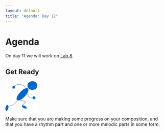 ```yaml
---
layout: default
title: "Agenda: Day 12"
---
```


# Agenda

On day 11 we will work on [Lab 8](../labs/lab08.html).

## Get Ready

<img class="parimg" alt="Get ready" src="img/getready.png">

Make sure that you are making some progress on your composition, and that you have a rhythm part and one or more melodic parts in some form.

<div class="clear"></div>
